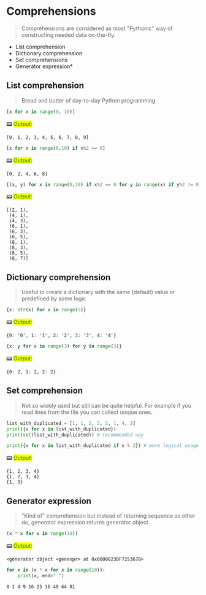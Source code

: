 # Comprehensions

> Comprehensions are considered as most "Pythonic" way of constructing needed data on-the-fly.


* List comprehension
* Dictionary comprehension
* Set comprehensions
* Generator expression\*

## List comprehension

> Bread and butter of day-to-day Python programming


```python
[x for x in range(0, 10)]
```




📟 _<mark style="color:green;">Output:</mark>_

    [0, 1, 2, 3, 4, 5, 6, 7, 8, 9]




```python
[x for x in range(0,10) if x%2 == 0]
```




📟 _<mark style="color:green;">Output:</mark>_

    [0, 2, 4, 6, 8]




```python
[(x, y) for x in range(0,10) if x%2 == 0 for y in range(x) if y%2 != 0]
```




📟 _<mark style="color:green;">Output:</mark>_

    [(2, 1),
     (4, 1),
     (4, 3),
     (6, 1),
     (6, 3),
     (6, 5),
     (8, 1),
     (8, 3),
     (8, 5),
     (8, 7)]



## Dictionary comprehension

> Useful to create a dictionary with the same (default) value or predefined by some logic


```python
{x: str(x) for x in range(5)}
```




📟 _<mark style="color:green;">Output:</mark>_

    {0: '0', 1: '1', 2: '2', 3: '3', 4: '4'}




```python
{x: y for x in range(3) for y in range(3)}
```




📟 _<mark style="color:green;">Output:</mark>_

    {0: 2, 1: 2, 2: 2}



## Set comprehension

> Not so widely used but still can be quite helpful. For example if you read lines from the file you can collect unqiue ones.


```python
list_with_duplicated = [1, 1, 2, 3, 2, 1, 4, 2]
print({x for x in list_with_duplicated})
print(set(list_with_duplicated)) # recommended way

print({x for x in list_with_duplicated if x % 2}) # more logical usage
```

📟 _<mark style="color:green;">Output:</mark>_

    {1, 2, 3, 4}
    {1, 2, 3, 4}
    {1, 3}


## Generator expression

> "Kind of" comprehension but instead of returning sequence as other do, generator expression returns generator object.


```python
(x * x for x in range(10))
```




📟 _<mark style="color:green;">Output:</mark>_

    <generator object <genexpr> at 0x0000023DF7253678>




```python
for x in (x * x for x in range(10)):
    print(x, end=" ")
```

    0 1 4 9 16 25 36 49 64 81